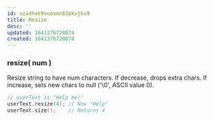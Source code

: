 ```yaml
---
id: uza4hxk9vuevmn63pkvjku9
title: Resize
desc: ''
updated: 1641376720874
created: 1641376720874
---
```



### resize( num )

Resize string to have num characters. 
If decrease, drops extra chars. 
If increase, sets new chars to null ('\\0', ASCII value 0).

```cpp
// userText is "Help me!"
userText.resize(4); // Now "Help" 
userText.size();    // Returns 4
```
